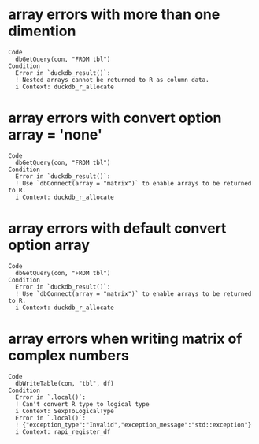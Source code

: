 # array errors with more than one dimention

    Code
      dbGetQuery(con, "FROM tbl")
    Condition
      Error in `duckdb_result()`:
      ! Nested arrays cannot be returned to R as column data.
      i Context: duckdb_r_allocate

# array errors with convert option array = 'none'

    Code
      dbGetQuery(con, "FROM tbl")
    Condition
      Error in `duckdb_result()`:
      ! Use `dbConnect(array = "matrix")` to enable arrays to be returned to R.
      i Context: duckdb_r_allocate

# array errors with default convert option array

    Code
      dbGetQuery(con, "FROM tbl")
    Condition
      Error in `duckdb_result()`:
      ! Use `dbConnect(array = "matrix")` to enable arrays to be returned to R.
      i Context: duckdb_r_allocate

# array errors when writing matrix of complex numbers

    Code
      dbWriteTable(con, "tbl", df)
    Condition
      Error in `.local()`:
      ! Can't convert R type to logical type
      i Context: SexpToLogicalType
      Error in `.local()`:
      ! {"exception_type":"Invalid","exception_message":"std::exception"}
      i Context: rapi_register_df

